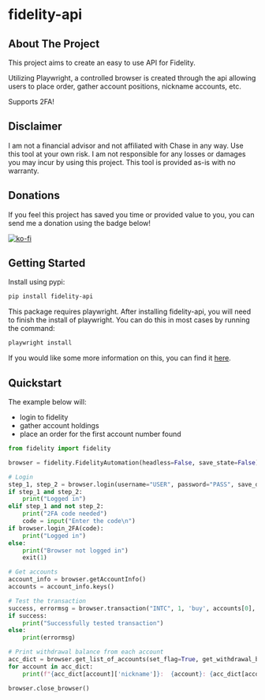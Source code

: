 <a id="readme-top"></a>
# fidelity-api

<!-- ABOUT THE PROJECT -->
## About The Project
This project aims to create an easy to use API for Fidelity.

Utilizing Playwright, a controlled browser is created through the api allowing users to place order, 
gather account positions, nickname accounts, etc.

Supports 2FA!

## Disclaimer
I am not a financial advisor and not affiliated with Chase in any way. Use this tool at your own risk. I am 
not responsible for any losses or damages you may incur by using this project. This tool is provided as-is 
with no warranty.

## Donations
If you feel this project has saved you time or provided value to you, you can send me a donation using the badge below!

[![ko-fi](https://img.shields.io/badge/Ko--fi-F16061?style=for-the-badge&logo=ko-fi&logoColor=white
)](https://ko-fi.com/kenny18067)

<!-- GETTING STARTED -->
## Getting Started

Install using pypi:
```sh
pip install fidelity-api
```

This package requires playwright. After installing fidelity-api, you will need to finish the install of playwright. You can do this in most cases by running the command:
```sh
playwright install
```

If you would like some more information on this, you can find it [here](https://playwright.dev/python/docs/intro).

## Quickstart
The example below will:
- login to fidelity
- gather account holdings
- place an order for the first account number found
```py
from fidelity import fidelity

browser = fidelity.FidelityAutomation(headless=False, save_state=False)

# Login
step_1, step_2 = browser.login(username="USER", password="PASS", save_device=True)
if step_1 and step_2:
    print("Logged in")
elif step_1 and not step_2:
    print("2FA code needed")
    code = input("Enter the code\n")
if browser.login_2FA(code):
    print("Logged in")
else:
    print("Browser not logged in")
    exit(1)

# Get accounts
account_info = browser.getAccountInfo()
accounts = account_info.keys()

# Test the transaction
success, errormsg = browser.transaction("INTC", 1, 'buy', accounts[0], True)
if success:
    print("Successfully tested transaction")
else:
    print(errormsg)

# Print withdrawal balance from each account
acc_dict = browser.get_list_of_accounts(set_flag=True, get_withdrawal_bal=True)
for account in acc_dict:
    print(f"{acc_dict[account]['nickname']}:  {account}: {acc_dict[account]['withdrawal_balance']}")

browser.close_browser()
```